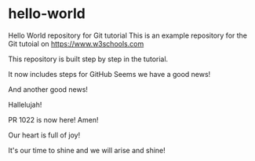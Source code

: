 # hello-world
Hello World repository for Git tutorial
This is an example repository for the Git tutoial on https://www.w3schools.com

This repository is built step by step in the tutorial.

It now includes steps for GitHub
Seems we have a good news!

And another good news!

Hallelujah!

PR 1022 is now here! Amen!

Our heart is full of joy!

It's our time to shine and we will arise and shine!
